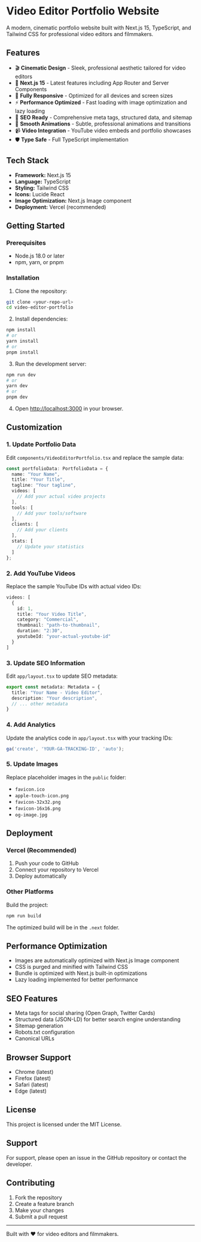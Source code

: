 # Video Editor Portfolio Website

A modern, cinematic portfolio website built with Next.js 15, TypeScript, and Tailwind CSS for professional video editors and filmmakers.

## Features

- 🎬 **Cinematic Design** - Sleek, professional aesthetic tailored for video editors
- 🚀 **Next.js 15** - Latest features including App Router and Server Components
- 📱 **Fully Responsive** - Optimized for all devices and screen sizes
- ⚡ **Performance Optimized** - Fast loading with image optimization and lazy loading
- 🎯 **SEO Ready** - Comprehensive meta tags, structured data, and sitemap
- 🎨 **Smooth Animations** - Subtle, professional animations and transitions
- 📹 **Video Integration** - YouTube video embeds and portfolio showcases
- 🛡️ **Type Safe** - Full TypeScript implementation

## Tech Stack

- **Framework:** Next.js 15
- **Language:** TypeScript
- **Styling:** Tailwind CSS
- **Icons:** Lucide React
- **Image Optimization:** Next.js Image component
- **Deployment:** Vercel (recommended)

## Getting Started

### Prerequisites

- Node.js 18.0 or later
- npm, yarn, or pnpm

### Installation

1. Clone the repository:
```bash
git clone <your-repo-url>
cd video-editor-portfolio
```

2. Install dependencies:
```bash
npm install
# or
yarn install
# or
pnpm install
```

3. Run the development server:
```bash
npm run dev
# or
yarn dev
# or
pnpm dev
```

4. Open [http://localhost:3000](http://localhost:3000) in your browser.

## Customization

### 1. Update Portfolio Data

Edit `components/VideoEditorPortfolio.tsx` and replace the sample data:

```typescript
const portfolioData: PortfolioData = {
  name: "Your Name",
  title: "Your Title",
  tagline: "Your tagline",
  videos: [
    // Add your actual video projects
  ],
  tools: [
    // Add your tools/software
  ],
  clients: [
    // Add your clients
  ],
  stats: [
    // Update your statistics
  ]
};
```

### 2. Add YouTube Videos

Replace the sample YouTube IDs with actual video IDs:

```typescript
videos: [
  {
    id: 1,
    title: "Your Video Title",
    category: "Commercial",
    thumbnail: "path-to-thumbnail",
    duration: "2:30",
    youtubeId: "your-actual-youtube-id"
  }
]
```

### 3. Update SEO Information

Edit `app/layout.tsx` to update SEO metadata:

```typescript
export const metadata: Metadata = {
  title: "Your Name - Video Editor",
  description: "Your description",
  // ... other metadata
}
```

### 4. Add Analytics

Update the analytics code in `app/layout.tsx` with your tracking IDs:

```javascript
ga('create', 'YOUR-GA-TRACKING-ID', 'auto');
```

### 5. Update Images

Replace placeholder images in the `public` folder:
- `favicon.ico`
- `apple-touch-icon.png`
- `favicon-32x32.png`
- `favicon-16x16.png`
- `og-image.jpg`

## Deployment

### Vercel (Recommended)

1. Push your code to GitHub
2. Connect your repository to Vercel
3. Deploy automatically

### Other Platforms

Build the project:
```bash
npm run build
```

The optimized build will be in the `.next` folder.

## Performance Optimization

- Images are automatically optimized with Next.js Image component
- CSS is purged and minified with Tailwind CSS
- Bundle is optimized with Next.js built-in optimizations
- Lazy loading implemented for better performance

## SEO Features

- Meta tags for social sharing (Open Graph, Twitter Cards)
- Structured data (JSON-LD) for better search engine understanding
- Sitemap generation
- Robots.txt configuration
- Canonical URLs

## Browser Support

- Chrome (latest)
- Firefox (latest)
- Safari (latest)
- Edge (latest)

## License

This project is licensed under the MIT License.

## Support

For support, please open an issue in the GitHub repository or contact the developer.

## Contributing

1. Fork the repository
2. Create a feature branch
3. Make your changes
4. Submit a pull request

---

Built with ❤️ for video editors and filmmakers.